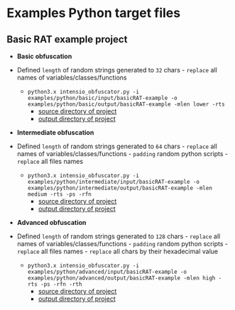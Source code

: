 # Examples Python target files

## Basic RAT example project

- **Basic obfuscation**
- Defined `length` of random strings generated to `32` chars - `replace` all names of variables/classes/functions
  - `python3.x intensio_obfuscator.py -i examples/python/basic/input/basicRAT-example -o examples/python/basic/output/basicRAT-example -mlen lower -rts`
      - [source directory of project](../../intensio/examples/python/basic/input/basicRAT-example)
      - [output directory of project](../../intensio/examples/python/basic/output/basicRAT-example)


- **Intermediate obfuscation** 
- Defined `length` of random strings generated to `64` chars - `replace` all names of variables/classes/functions - `padding` random python scripts - `replace` all files names
  - `python3.x intensio_obfuscator.py -i examples/python/intermediate/input/basicRAT-example -o examples/python/intermediate/output/basicRAT-example -mlen medium -rts -ps -rfn`
      - [source directory of project](../../intensio/examples/python/intermediate/input/basicRAT-example)
      - [output directory of project](../../intensio/examples/python/intermediate/output/basicRAT-example)


- **Advanced obfuscation** 
- Defined `length` of random strings generated to `128` chars - `replace` all names of variables/classes/functions - `padding` random python scripts - `replace` all files names - `replace` all chars by their hexadecimal value
  - `python3.x intensio_obfuscator.py -i examples/python/advanced/input/basicRAT-example -o examples/python/advanced/output/basicRAT-example -mlen high -rts -ps -rfn -rth`
      - [source directory of project](../../intensio/examples/python/advanced/input/basicRAT-example)
      - [output directory of project](../../intensio/examples/python/advanced/output/basicRAT-example)


